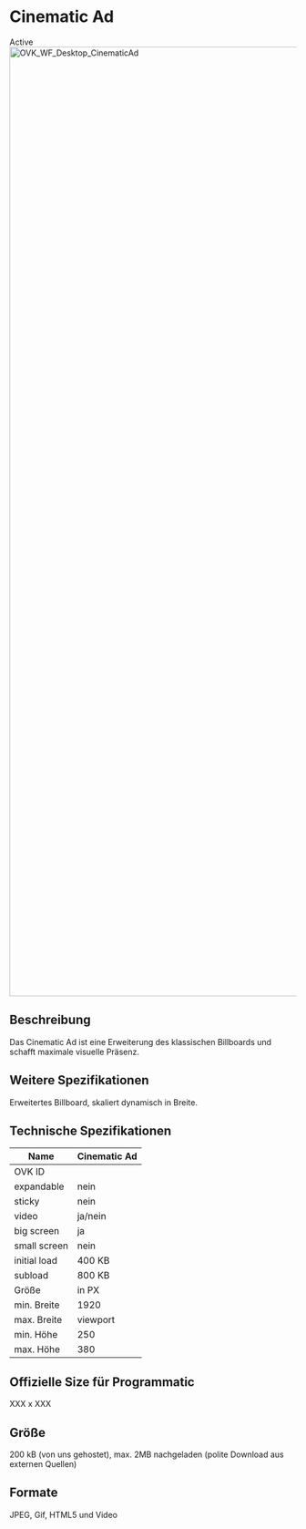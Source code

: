 # Cinematic Ad
<span class="badge badge--success">Active</span>
<img width="2500" height="1667" alt="OVK_WF_Desktop_CinematicAd" src="https://github.com/user-attachments/assets/58be6cbf-0589-4d47-89e2-b79d4f7d8a30" />


## Beschreibung
Das Cinematic Ad ist eine Erweiterung des klassischen Billboards und schafft maximale visuelle Präsenz.

## Weitere Spezifikationen
Erweitertes Billboard, skaliert dynamisch in Breite.

## Technische Spezifikationen

| Name           | Cinematic Ad   |
|----------------|----------------|
| OVK ID         |                |
| expandable     | nein           |
| sticky         | nein           |
| video          | ja/nein        |
| big screen     | ja             |
| small screen   | nein           |
| initial load   | 400 KB         |
| subload        | 800 KB         |
| Größe          | in PX          |
| min. Breite    | 1920           |
| max. Breite    | viewport       |
| min. Höhe      | 250            |
| max. Höhe      | 380            |

## Offizielle Size für Programmatic
XXX x XXX

## Größe
200 kB (von uns gehostet), max. 2MB nachgeladen (polite Download aus externen Quellen)

## Formate
JPEG, Gif, HTML5 und Video
